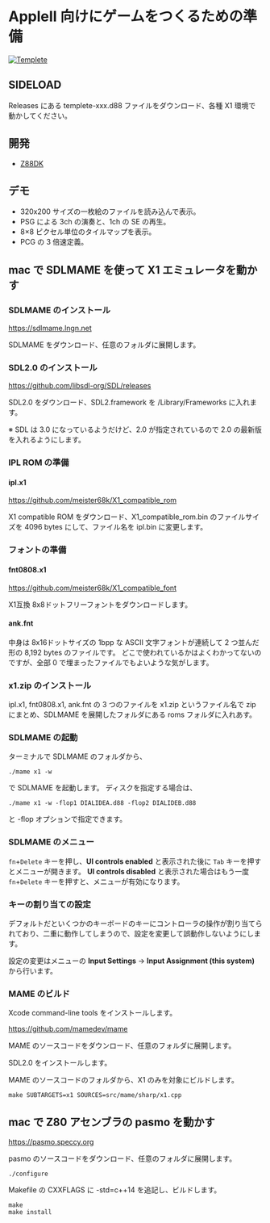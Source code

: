 # AppleII 向けにゲームをつくるための準備

[![Templete](http://img.youtube.com/vi/pVWaWU5oW-E/0.jpg)](https://www.youtube.com/watch?v=pVWaWU5oW-E)

## SIDELOAD
Releases にある templete-xxx.d88 ファイルをダウンロード、各種 X1 環境で動かしてください。

## 開発
- [Z88DK](https://z88dk.org/site/)

## デモ
- 320x200 サイズの一枚絵のファイルを読み込んで表示。
- PSG による 3ch の演奏と、1ch の SE の再生。
- 8×8 ピクセル単位のタイルマップを表示。
- PCG の 3 倍速定義。

## mac で SDLMAME を使って X1 エミュレータを動かす

### SDLMAME のインストール

https://sdlmame.lngn.net

SDLMAME をダウンロード、任意のフォルダに展開します。

### SDL2.0 のインストール

https://github.com/libsdl-org/SDL/releases

SDL2.0 をダウンロード、SDL2.framework を /Library/Frameworks に入れます。

※ SDL は 3.0 になっているようだけど、2.0 が指定されているので 2.0 の最新版を入れるようにします。

### IPL ROM の準備

#### ipl.x1

https://github.com/meister68k/X1_compatible_rom

X1 compatible ROM をダウンロード、X1_compatible_rom.bin のファイルサイズを 4096 bytes にして、ファイル名を ipl.bin に変更します。

### フォントの準備

#### fnt0808.x1

https://github.com/meister68k/X1_compatible_font

X1互換 8x8ドットフリーフォントをダウンロードします。

#### ank.fnt

中身は 8x16ドットサイズの 1bpp な ASCII 文字フォントが連続して 2 つ並んだ形の 8,192 bytes のファイルです。
どこで使われているかはよくわかってないのですが、全部 0 で埋まったファイルでもよいような気がします。

### x1.zip のインストール

ipl.x1, fnt0808.x1, ank.fnt の 3 つのファイルを x1.zip というファイル名で zip にまとめ、SDLMAME を展開したフォルダにある roms フォルダに入れあす。

### SDLMAME の起動

ターミナルで SDLMAME のフォルダから、

```
./mame x1 -w
```

で SDLMAME を起動します。
ディスクを指定する場合は、

```
./mame x1 -w -flop1 DIALIDEA.d88 -flop2 DIALIDEB.d88
```

と -flop オプションで指定できます。

### SDLMAME のメニュー

`fn`+`Delete` キーを押し、**UI controls enabled** と表示された後に `Tab` キーを押すとメニューが開きます。
**UI controls disabled** と表示された場合はもう一度 `fn`+`Delete` キーを押すと、メニューが有効になります。

### キーの割り当ての設定

デフォルトだといくつかのキーボードのキーにコントローラの操作が割り当てられており、二重に動作してしまうので、設定を変更して誤動作しないようにします。

設定の変更はメニューの **Input Settings** → **Input Assignment (this system)** から行います。

### MAME のビルド

Xcode command-line tools をインストールします。

https://github.com/mamedev/mame

MAME のソースコードをダウンロード、任意のフォルダに展開します。

SDL2.0 をインストールします。

MAME のソースコードのフォルダから、X1 のみを対象にビルドします。

```
make SUBTARGETS=x1 SOURCES=src/mame/sharp/x1.cpp
```

## mac で Z80 アセンブラの pasmo を動かす

https://pasmo.speccy.org

pasmo のソースコードをダウンロード、任意のフォルダに展開します。

```
./configure
```

Makefile の CXXFLAGS に  -std=c++14 を追記し、ビルドします。

```
make
make install
```

